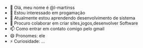 - 👋 Olá, meu nome é @l-martinss
- 👀 Estou interessado em progamação
- 🌱 Atualmente estou aprendendo desenvolvimento de sistema 
- 💞️ Procuro colaborar em criar sites,jogos,desenvolver Software
- 📫 Como entrar em contato comigo pelo gmail
- 😄 Pronomes: ele
- ⚡ Curiosidade: ...

<!---
l-martinss/l-martinss is a ✨ special ✨ repository because its `README.md` (this file) appears on your GitHub profile.
You can click the Preview link to take a look at your changes.
--->

